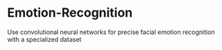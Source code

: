 # Emotion-Recognition
Use convolutional neural networks for precise facial emotion recognition with a specialized dataset
